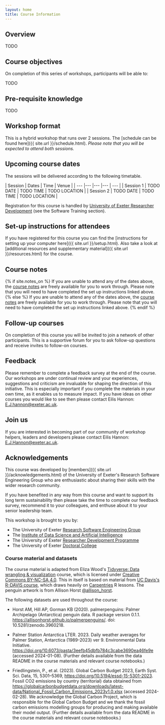 ```yaml
---
layout: home
title: Course Information
---
```



## Overview

TODO


## Course objectives

On completion of this series of workshops, participants will be able to:

TODO


## Pre-requisite knowledge

TODO


## Workshop format

This is a hybrid workshop that runs over 2 sessions. The
[schedule can be found here]({{ site.url }}/schedule.html). _Please note that you will be
expected to attend both sessions._


## Upcoming course dates

The sessions will be delivered according to the following timetable.

| Session | Dates | Time  | Venue |
| --- |--- |--- |--- | --- |
| Session 1 | TODO DATE | TODO TIME | TODO LOCATION |
| Session 2 | TODO DATE | TODO TIME | TODO LOCATION |


Registration for this course is handled by
<a href="https://www.exeter.ac.uk/research/doctoralcollege/early-career-researchers/traininganddevelopment/rdprogramme/" target="_blank" rel="external noreferrer">University of Exeter Researcher Development</a> (see the Software Training section).


## Set-up instructions for attendees

If you have registered for this course you can find the
[instructions for setting up your computer here]({{ site.url }}/setup.html). Also take a look
at [additional resources and supplementary material]({{ site.url }}/resources.html) for the
course.


## Course notes

{% if site.notes_on %}
If you are unable to attend any of the dates above, the
<a href="{{ site.url }}/contents.html">course notes</a> are freely available
for you to work through. Please note that you will need to have completed the
set up instructions linked above.
{% else %}
If you are unable to attend any of the dates above, the
<a href="{{ site.url }}/contents_off.html">course notes</a> are freely available
for you to work through. Please note that you will need to have completed the
set up instructions linked above.
{% endif %}


## Follow-up courses

On completion of this course you will be invited to join a network of other
participants. This is a supportive forum for you to ask follow-up questions and
receive invites to follow-on courses.


## Feedback

Please remember to complete a feedback survey at the end of the course. Our
workshops are under continual review and your experiences, suggestions and
criticism are invaluable for shaping the direction of this initiative. This is
especially important if you complete the materials in your own time, as it
enables us to measure impact. If you have ideas on other courses you would like
to see then please contact Eilis Hannon: <E.J.hannon@exeter.ac.uk>.


## Join us

If you are interested in becoming part of our community of workshop helpers,
leaders and developers please contact Eilis Hannon: <E.J.Hannon@exeter.ac.uk>.


## Acknowledgements

This course was developed by
[members]({{ site.url }}/acknowledgements.html) of the
University of Exeter's Research Software Engineering Group
who are enthusiastic about sharing their skills with the wider research
community.

If you have benefited in any way from this course and want to support its long term
sustainability then please take the time to complete our feedback survey,
recommend it to your colleagues, and enthuse about it to your senior leadership
team.

This workshop is brought to you by:

- The University of Exeter <a href="https://www.exeter.ac.uk/research/idsai/team/researchsoftwareengineers/" target="_blank" rel="external noreferrer">Research Software Engineering Group</a>
- The <a href="https://www.exeter.ac.uk/research/idsai/" target="_blank" rel="external noreferrer">Institute of Data Science and Artificial Intelligence</a>
- The University of Exeter <a href="https://www.exeter.ac.uk/research/doctoralcollege/early-career-researchers/traininganddevelopment/rdprogramme/" target="_blank" rel="external noreferrer">Researcher Development Programme</a>
- The University of Exeter <a href="https://www.exeter.ac.uk/research/doctoralcollege/" target="_blank" rel="external noreferrer">Doctoral College</a>

### Course material and datasets

The course material is adapted from Eliza Wood's
<a href="https://liza-wood.github.io/tidyverse_intro/" target="_blank" rel="external noreferrer">Tidyverse: Data wrangling & visualization</a>
course, which is licensed under
<a href="https://creativecommons.org/licenses/by-nc-sa/4.0/" target="_blank" rel="external noreferrer">Creative Commons BY-NC-SA 4.0</a>.
This in itself is based on material from <a href="https://gge-ucd.github.io/R-DAVIS/index.html" target="_blank" rel="external noreferrer">UC Davis's R-DAVIS course</a>,
which draws heavily on <a href="https://datacarpentry.org/R-ecology-lesson/" target="_blank" rel="external noreferrer">Carpentries</a> R lessons.
The penguin artwork is from Allison Horst <a href="https://allisonhorst.com/" target="_blank" rel="external noreferrer">@allison_horst</a>.

The following datasets are used throughout the course:

- Horst AM, Hill AP, Gorman KB (2020). palmerpenguins: Palmer Archipelago
  (Antarctica) penguin data. R package version 0.1.1.
  <a href="https://allisonhorst.github.io/palmerpenguins/" target="_blank" rel="external noreferrer">https://allisonhorst.github.io/palmerpenguins/</a>.
  doi: 10.5281/zenodo.3960218.

- Palmer Station Antarctica LTER. 2023. Daily weather averages for Palmer Station,
  Antarctica (1989-2023) ver 9. Environmental Data Initiative.
  <a href="https://doi.org/10.6073/pasta/3eefb45dbfb784c3cabe3690ea46fe9e" target="_blank" rel="external noreferrer">https://doi.org/10.6073/pasta/3eefb45dbfb784c3cabe3690ea46fe9e</a>
  (accessed 2024-01-08). (Further details available from the data README in the
  course materials and relevant course notebooks.)

- Friedlingstein, P., et al. (2023). Global Carbon Budget 2023, Earth Syst. Sci.
  Data, 15, 5301–5369, <a href="https://doi.org/10.5194/essd-15-5301-2023" target="_blank" rel="external noreferrer">https://doi.org/10.5194/essd-15-5301-2023</a>.
  Fossil CO2 emissions by country (territorial) data obtained from
  <a href="https://globalcarbonbudgetdata.org/downloads/latest-data/National_Fossil_Carbon_Emissions_2023v1.0.xlsx" target="_blank" rel="external noreferrer">https://globalcarbonbudgetdata.org/downloads/latest-data/National_Fossil_Carbon_Emissions_2023v1.0.xlsx</a>
  (accessed 2024-02-28). We acknowledge the Global Carbon Project, which is
  responsible for the Global Carbon Budget and we thank the fossil carbon
  emissions modelling groups for producing and making available their model
  output. (Further details available from the data README in the course
  materials and relevant course notebooks.)
